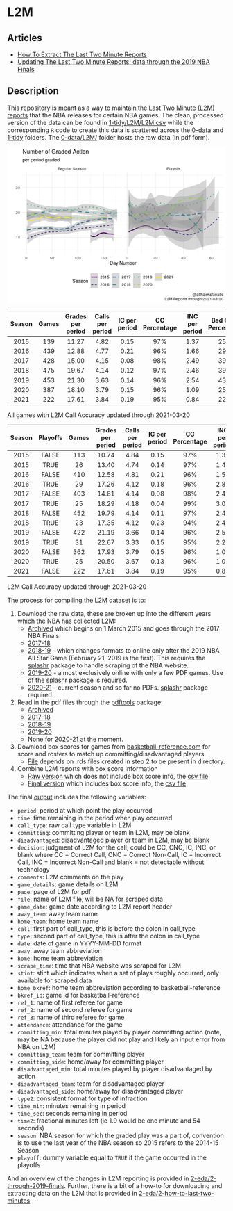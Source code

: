 
<!-- README.md is generated from README.Rmd. Please edit README.Rmd for corrections file -->

# L2M

## Articles

  - [How To Extract The Last Two Minute
    Reports](2-eda/2-how-to-last-two-minutes)
  - [Updating The Last Two Minute Reports: data through the 2019 NBA
    Finals](2-eda/2-through-2019-finals)

## Description

This repository is meant as a way to maintain the [Last Two Minute (L2M)
reports](https://official.nba.com/2020-21-nba-officiating-last-two-minute-reports/)
that the NBA releases for certain NBA games. The clean, processed
version of the data can be found in
[1-tidy/L2M/L2M.csv](1-tidy/L2M/L2M.csv) while the corresponding `R`
code to create this data is scattered across the [0-data](0-data) and
[1-tidy](1-tidy) folders. The [0-data/L2M/](0-data/L2M/) folder hosts
the raw data (in pdf form).

![](README_files/figure-gfm/calls-1.png)<!-- -->

| Season | Games | Grades per period | Calls per period | IC per period | CC Percentage | INC per period | Bad Calls Percentage | CNC per period |
| :----: | :---: | :---------------: | :--------------: | :-----------: | :-----------: | :------------: | :------------------: | :------------: |
|  2015  |  139  |       11.27       |       4.82       |     0.15      |      97%      |      1.37      |         25%          |      5.08      |
|  2016  |  439  |       12.88       |       4.77       |     0.21      |      96%      |      1.66      |         29%          |      6.45      |
|  2017  |  428  |       15.00       |       4.15       |     0.08      |      98%      |      2.49      |         39%          |      8.36      |
|  2018  |  475  |       19.67       |       4.14       |     0.12      |      97%      |      2.46      |         39%          |     13.07      |
|  2019  |  453  |       21.30       |       3.63       |     0.14      |      96%      |      2.54      |         43%          |     15.12      |
|  2020  |  387  |       18.10       |       3.79       |     0.15      |      96%      |      1.09      |         25%          |     13.23      |
|  2021  |  222  |       17.61       |       3.84       |     0.19      |      95%      |      0.84      |         22%          |     12.92      |

All games with L2M Call Accuracy updated through 2021-03-20

| Season | Playoffs | Games | Grades per period | Calls per period | IC per period | CC Percentage | INC per period | Bad Calls Percentage | CNC per period |
| :----: | :------: | :---: | :---------------: | :--------------: | :-----------: | :-----------: | :------------: | :------------------: | :------------: |
|  2015  |  FALSE   |  113  |       10.74       |       4.84       |     0.15      |      97%      |      1.36      |         24%          |      4.54      |
|  2015  |   TRUE   |  26   |       13.40       |       4.74       |     0.14      |      97%      |      1.43      |         25%          |      7.23      |
|  2016  |  FALSE   |  410  |       12.58       |       4.81       |     0.21      |      96%      |      1.58      |         28%          |      6.18      |
|  2016  |   TRUE   |  29   |       17.26       |       4.12       |     0.18      |      96%      |      2.82      |         43%          |     10.32      |
|  2017  |  FALSE   |  403  |       14.81       |       4.14       |     0.08      |      98%      |      2.46      |         38%          |      8.21      |
|  2017  |   TRUE   |  25   |       18.29       |       4.18       |     0.04      |      99%      |      3.07      |         43%          |     11.04      |
|  2018  |  FALSE   |  452  |       19.79       |       4.14       |     0.11      |      97%      |      2.47      |         39%          |     13.18      |
|  2018  |   TRUE   |  23   |       17.35       |       4.12       |     0.23      |      94%      |      2.42      |         41%          |     10.81      |
|  2019  |  FALSE   |  422  |       21.19       |       3.66       |     0.14      |      96%      |      2.57      |         43%          |     14.97      |
|  2019  |   TRUE   |  31   |       22.67       |       3.33       |     0.15      |      95%      |      2.21      |         43%          |     17.13      |
|  2020  |  FALSE   |  362  |       17.93       |       3.79       |     0.15      |      96%      |      1.09      |         25%          |     13.04      |
|  2020  |   TRUE   |  25   |       20.50       |       3.67       |     0.13      |      96%      |      1.03      |         25%          |     15.80      |
|  2021  |  FALSE   |  222  |       17.61       |       3.84       |     0.19      |      95%      |      0.84      |         22%          |     12.92      |

L2M Call Accuracy updated through 2021-03-20

The process for compiling the L2M dataset is to:

1.  Download the raw data, these are broken up into the different years
    which the NBA has collected L2M:
      - [Archived](0-data/0-L2M-download-archive.R) which begins on 1
        March 2015 and goes through the 2017 NBA Finals.
      - [2017-18](0-data/0-L2M-download-2017-18.R)
      - [2018-19](0-data/0-L2M-download-2018-19.R) - which changes
        formats to online only after the 2019 NBA All Star Game
        (February 21, 2019 is the first). This requires the
        [splashr](https://github.com/hrbrmstr/splashr) package to handle
        scraping of the NBA website.
      - [2019-20](0-data/0-L2M-download-2019-20.R) - almost exclusively
        online with only a few PDF games. Use of the
        [splashr](https://github.com/hrbrmstr/splashr) package is
        required.
      - [2020-21](0-data/0-L2M-download-2020-21.R) - current season and
        so far no PDFs. [splashr](https://github.com/hrbrmstr/splashr)
        package required.
2.  Read in the pdf files through the
    [pdftools](https://github.com/ropensci/pdftools) package:
      - [Archived](0-data/0-L2M-pdftools-archive.R)
      - [2017-18](0-data/0-L2M-pdftools-2017-18.R)
      - [2018-19](0-data/0-L2M-pdftools-2018-19.R)
      - [2019-20](0-data/0-L2M-pdftools-2019-20.R)
      - None for 2020-21 at the moment.
3.  Download box scores for games from
    [basketball-reference.com](https://www.basketball-reference.com/)
    for score and rosters to match up committing/disadvantaged players.
      - [File](0-data/0-bkref-data.R) depends on .rds files created in
        step 2 to be present in directory.
4.  Combine L2M reports with box score information
      - [Raw version](1-tidy/1-L2M-raw.R) which does not include box
        score info, the [csv file](1-tidy/L2M/L2M_raw.csv)
      - [Final version](1-tidy/1-L2M-bkref.R) which includes box score
        info, the [csv file](1-tidy/L2M/L2M.csv)

The final [output](1-tidy/L2M/L2M.csv) includes the following variables:

  - `period`: period at which point the play occurred
  - `time`: time remaining in the period when play occurred
  - `call_type`: raw call type variable in L2M
  - `committing`: committing player or team in L2M, may be blank
  - `disadvantaged`: disadvantaged player or team in L2M, may be blank
  - `decision`: judgment of L2M for the call, could be CC, CNC, IC, INC,
    or blank where CC = Correct Call, CNC = Correct Non-Call, IC =
    Incorrect Call, INC = Incorrect Non-Call and blank = not detectable
    without technology
  - `comments`: L2M comments on the play
  - `game_details`: game details on L2M
  - `page`: page of L2M for pdf
  - `file`: name of L2M file, will be NA for scraped data
  - `game_date`: game date according to L2M report header
  - `away_team`: away team name
  - `home_team`: home team name
  - `call`: first part of call\_type, this is before the colon in
    call\_type
  - `type`: second part of call\_type, this is after the colon in
    call\_type
  - `date`: date of game in YYYY-MM-DD format
  - `away`: away team abbreviation
  - `home`: home team abbreviation
  - `scrape_time`: time that NBA website was scraped for L2M
  - `stint`: stint which indicates when a set of plays roughly occurred,
    only available for scraped data
  - `home_bkref`: home team abbreviation according to
    basketball-reference
  - `bkref_id`: game id for basketball-reference
  - `ref_1`: name of first referee for game
  - `ref_2`: name of second referee for game
  - `ref_3`: name of third referee for game
  - `attendance`: attendance for the game
  - `committing_min`: total minutes played by player committing action
    (note, may be NA because the player did not play and likely an input
    error from NBA on L2M)
  - `committing_team`: team for committing player
  - `committing_side`: home/away for committing player
  - `disadvantaged_min`: total minutes played by player disadvantaged by
    action
  - `disadvantaged_team`: team for disadvantaged player
  - `disadvantaged_side`: home/away for disadvantaged player
  - `type2`: consistent format for type of infraction
  - `time_min`: minutes remaining in period
  - `time_sec`: seconds remaining in period
  - `time2`: fractional minutes left (ie 1.9 would be one minute and 54
    seconds)
  - `season`: NBA season for which the graded play was a part of,
    convention is to use the last year of the NBA season so 2015 refers
    to the 2014-15 Season
  - `playoff`: dummy variable equal to `TRUE` if the game occurred in
    the playoffs

And an overview of the changes in L2M reporting is provided in
[2-eda/2-through-2019-finals](2-eda/2-through-2019-finals). Further,
there is a bit of a how-to for downloading and extracting data on the
L2M that is provided in
[2-eda/2-how-to-last-two-minutes](2-eda/2-how-to-last-two-minutes)
